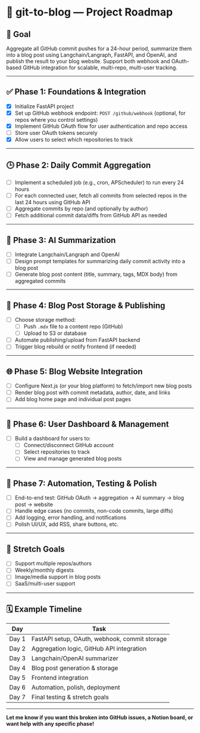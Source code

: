 # 📝 git-to-blog — Project Roadmap

## 🎯 Goal

Aggregate all GitHub commit pushes for a 24-hour period, summarize them into a blog post using Langchain/Langraph, FastAPI, and OpenAI, and publish the result to your blog website. Support both webhook and OAuth-based GitHub integration for scalable, multi-repo, multi-user tracking.

---

## ✅ Phase 1: Foundations & Integration

- [x] Initialize FastAPI project
- [x] Set up GitHub webhook endpoint: `POST /github/webhook` (optional, for repos where you control settings)
- [x] Implement GitHub OAuth flow for user authentication and repo access
- [ ] Store user OAuth tokens securely
- [x] Allow users to select which repositories to track

---

## 🕒 Phase 2: Daily Commit Aggregation

- [ ] Implement a scheduled job (e.g., cron, APScheduler) to run every 24 hours
- [ ] For each connected user, fetch all commits from selected repos in the last 24 hours using GitHub API
- [ ] Aggregate commits by repo (and optionally by author)
- [ ] Fetch additional commit data/diffs from GitHub API as needed

---

## 🤖 Phase 3: AI Summarization

- [ ] Integrate Langchain/Langraph and OpenAI
- [ ] Design prompt templates for summarizing daily commit activity into a blog post
- [ ] Generate blog post content (title, summary, tags, MDX body) from aggregated commits

---

## 💾 Phase 4: Blog Post Storage & Publishing

- [ ] Choose storage method:
  - [ ] Push `.mdx` file to a content repo (GitHub)
  - [ ] Upload to S3 or database
- [ ] Automate publishing/upload from FastAPI backend
- [ ] Trigger blog rebuild or notify frontend (if needed)

---

## 🌐 Phase 5: Blog Website Integration

- [ ] Configure Next.js (or your blog platform) to fetch/import new blog posts
- [ ] Render blog post with commit metadata, author, date, and links
- [ ] Add blog home page and individual post pages

---

## 👤 Phase 6: User Dashboard & Management

- [ ] Build a dashboard for users to:
  - [ ] Connect/disconnect GitHub account
  - [ ] Select repositories to track
  - [ ] View and manage generated blog posts

---

## 🚀 Phase 7: Automation, Testing & Polish

- [ ] End-to-end test: GitHub OAuth → aggregation → AI summary → blog post → website
- [ ] Handle edge cases (no commits, non-code commits, large diffs)
- [ ] Add logging, error handling, and notifications
- [ ] Polish UI/UX, add RSS, share buttons, etc.

---

## 🧠 Stretch Goals

- [ ] Support multiple repos/authors
- [ ] Weekly/monthly digests
- [ ] Image/media support in blog posts
- [ ] SaaS/multi-user support

---

## 🗓️ Example Timeline

| Day   | Task                                          |
| ----- | --------------------------------------------- |
| Day 1 | FastAPI setup, OAuth, webhook, commit storage |
| Day 2 | Aggregation logic, GitHub API integration     |
| Day 3 | Langchain/OpenAI summarizer                   |
| Day 4 | Blog post generation & storage                |
| Day 5 | Frontend integration                          |
| Day 6 | Automation, polish, deployment                |
| Day 7 | Final testing & stretch goals                 |

---

**Let me know if you want this broken into GitHub issues, a Notion board, or want help with any specific phase!**
